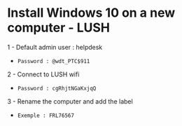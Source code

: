 # Install Windows 10 on a new computer - LUSH

 1 - Default admin user : helpdesk
- ``` Password : @wdt_PTC$911 ```

2 - Connect to LUSH wifi
- ``` Password : cgRhjtNGaKxjqQ ```

3 - Rename the computer and add the label
- ``` Exemple : FRL76567 ```
